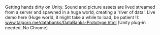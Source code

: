 Getting hands dirty on Unity.
Sound and picture assets are lived streamed from a server and spawned in a huge world, creating a 'river of data'. Live demo here (Huge world, it might take a while to load, be patient !): www.talgorn.me/databanks/DataBanks-Prototype.html [Unity plug-in needed. No Chrome]
